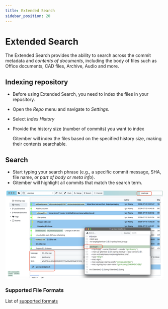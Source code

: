 ```yaml
---
title: Extended Search
sidebar_position: 20
---
```


# Extended Search

The Extended Search provides the ability to search across the commit metadata and *contents of documents*, 
including the body of files such as Office documents, CAD files, Archive, Audio and more.


##  Indexing repository

 * Before using Extended Search, you need to index the files in your repository.
 * Open the *Repo* menu and navigate to *Settings*.
 * Select *Index History*
 * Provide the history size (number of commits) you want to index

   Gitember will index the files based on the specified history size, making their contents searchable.

## Search

 * Start typing your search phrase (e.g., a specific commit message, SHA, file name, *or part of body or meta info*).
 * Gitember will highlight all commits that match the search term.

![Search](ge-ext-search.png)

### Supported File Formats

List of  [supported formats](https://tika.apache.org/1.10/formats.html)


